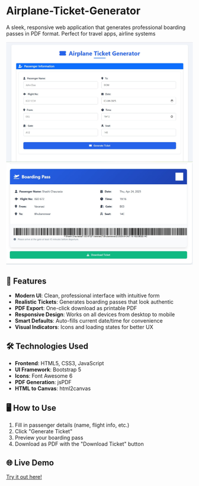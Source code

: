 # Airplane-Ticket-Generator
A sleek, responsive web application that generates professional boarding passes in PDF format. Perfect for travel apps, airline systems

![Ticket Generator Screenshot](airplaneDemo1.jpg)
![Ticket Generator Screenshot](airplaneDemo2.jpg)

## 🚀 Features

- **Modern UI**: Clean, professional interface with intuitive form
- **Realistic Tickets**: Generates boarding passes that look authentic
- **PDF Export**: One-click download as printable PDF
- **Responsive Design**: Works on all devices from desktop to mobile
- **Smart Defaults**: Auto-fills current date/time for convenience
- **Visual Indicators**: Icons and loading states for better UX

## 🛠️ Technologies Used

- **Frontend**: HTML5, CSS3, JavaScript
- **UI Framework**: Bootstrap 5
- **Icons**: Font Awesome 6
- **PDF Generation**: jsPDF
- **HTML to Canvas**: html2canvas

## 🖥️ How to Use

1. Fill in passenger details (name, flight info, etc.)
2. Click "Generate Ticket"
3. Preview your boarding pass
4. Download as PDF with the "Download Ticket" button

## 🌐 Live Demo

[Try it out here!](https://ishashi-chaurasia.github.io/Airplane-Ticket-Generator/)
